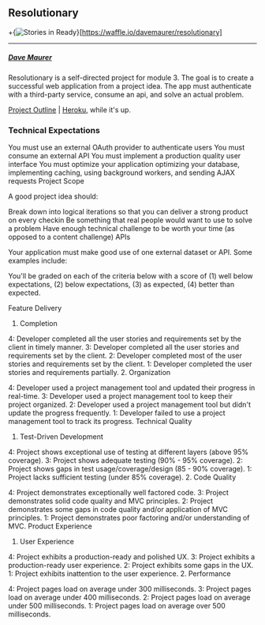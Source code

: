## Resolutionary

+{<img alt='Stories in Ready' src='https://badge.waffle.io/davemaurer/resolutionary.png?label=ready&title=Ready' />}[https://waffle.io/davemaurer/resolutionary]

---

##### [Dave Maurer](https://github.com/davemaurer)

Resolutionary is a self-directed project for module 3. The goal is to create a successful web application from a project idea. The app must authenticate with a third-party service, consume an api, and solve an actual problem.

[Project Outline](https://github.com/turingschool/lesson_plans/blob/master/ruby_03-professional_rails_applications/self_directed_project.md) | [Heroku](#), while it's up.

### Technical Expectations

You must use an external OAuth provider to authenticate users
You must consume an external API
You must implement a production quality user interface
You must optimize your application optimizing your database, implementing caching, using background workers, and sending AJAX requests
Project Scope

A good project idea should:

Break down into logical iterations so that you can deliver a strong product on every checkin
Be something that real people would want to use to solve a problem
Have enough technical challenge to be worth your time (as opposed to a content challenge)
APIs

Your application must make good use of one external dataset or API. Some examples include:


You'll be graded on each of the criteria below with a score of (1) well below expectations, (2) below expectations, (3) as expected, (4) better than expected.

Feature Delivery

1. Completion

4: Developer completed all the user stories and requirements set by the client in timely manner.
3: Developer completed all the user stories and requirements set by the client.
2: Developer completed most of the user stories and requirements set by the client.
1: Developer completed the user stories and requirements partially.
2. Organization

4: Developer used a project management tool and updated their progress in real-time.
3: Developer used a project management tool to keep their project organized.
2: Developer used a project management tool but didn't update the progress frequently.
1: Developer failed to use a project management tool to track its progress.
Technical Quality

1. Test-Driven Development

4: Project shows exceptional use of testing at different layers (above 95% coverage).
3: Project shows adequate testing (90% - 95% coverage).
2: Project shows gaps in test usage/coverage/design (85 - 90% coverage).
1: Project lacks sufficient testing (under 85% coverage).
2. Code Quality

4: Project demonstrates exceptionally well factored code.
3: Project demonstrates solid code quality and MVC principles.
2: Project demonstrates some gaps in code quality and/or application of MVC principles.
1: Project demonstrates poor factoring and/or understanding of MVC.
Product Experience

1. User Experience

4: Project exhibits a production-ready and polished UX.
3: Project exhibits a production-ready user experience.
2: Project exhibits some gaps in the UX.
1: Project exhibits inattention to the user experience.
2. Performance

4: Project pages load on average under 300 milliseconds.
3: Project pages load on average under 400 milliseconds.
2: Project pages load on average under 500 milliseconds.
1: Project pages load on average over 500 milliseconds.
